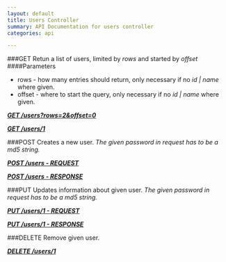 ```yaml
---
layout: default
title: Users Controller
summary: API Documentation for users controller
categories: api

---
```

###GET
Retun a list of users, limited by _rows_ and started by _offset_
####Parameters
* rows - how many entries should return, only necessary if no _id | name_ where given.
* offset - where to start the query, only necessary if no _id | name_ where given.

_**[GET /users?rows=2&offset=0](https://github.com/newLoki/Pollex/blob/gh-pages/mockups/json/users/get.index.json)**_

_**[GET /users/1](https://github.com/newLoki/Pollex/blob/gh-pages/mockups/json/users/get.1.json)**_

###POST
Creates a new user.
_The given password in request has to be a md5 string._


_**[POST /users - REQUEST](https://github.com/newLoki/Pollex/blob/gh-pages/mockups/json/users/post.request.json)**_

_**[POST /users - RESPONSE](https://github.com/newLoki/Pollex/blob/gh-pages/mockups/json/users/post.response.json)**_

###PUT
Updates information about given user.
_The given password in request has to be a md5 string._

_**[PUT /users/1 - REQUEST](https://github.com/newLoki/Pollex/blob/gh-pages/mockups/json/users/put.request.json)**_

_**[PUT /users/1 - RESPONSE](https://github.com/newLoki/Pollex/blob/gh-pages/mockups/json/users/put.response.json)**_

###DELETE
Remove given user.

_**[DELETE /users/1](https://github.com/newLoki/Pollex/blob/gh-pages/mockups/json/users/delete.1.json)**_